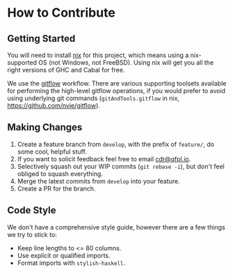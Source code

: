 # How to Contribute

## Getting Started

You will need to install [nix](https://nixos.org/nix/) for this project, which means using a nix-supported OS (not Windows, not FreeBSD). Using nix will get you all the right versions of GHC and Cabal for free.

We use the [gitflow](https://danielkummer.github.io/git-flow-cheatsheet/) workflow. There are various supporting toolsets available for performing the high-level gitflow operations, if you would prefer to avoid using underlying git commands (`gitAndTools.gitflow` in nix, https://github.com/nvie/gitflow).

## Making Changes

1. Create a feature branch from `develop`, with the prefix of `feature/`, do some cool, helpful stuff.
1. If you want to solicit feedback feel free to email cdr@qfpl.io.
1. Selectively squash out your WIP commits (`git rebase -i`), but don't feel obliged to squash everything.
1. Merge the latest commits from `develop` into your feature.
1. Create a PR for the branch.

## Code Style

We don't have a comprehensive style guide, however there are a few things we try to stick to:

- Keep line lengths to <= 80 columns.
- Use explicit or qualified imports.
- Format imports with `stylish-haskell`.
